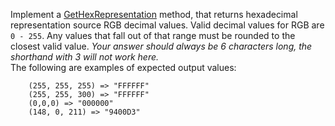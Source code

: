 Implement a [GetHexRepresentation](url) method, that returns hexadecimal representation source RGB decimal values. Valid decimal values for RGB are `0 - 255`. Any values that fall out of that range must be rounded to the closest valid value. _Your answer should always be 6 characters long, the shorthand with 3 will not work here._    
The following are examples of expected output values:
            
        (255, 255, 255) => "FFFFFF" 
        (255, 255, 300) => "FFFFFF"
        (0,0,0) => "000000"
        (148, 0, 211) => "9400D3"